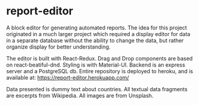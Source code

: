 # report-editor

A block editor for generating automated reports. The idea for this project originated in a much larger project which required a display editor for data in a separate database without the ability to change the data, but rather organize display for better understanding.

The editor is built with React-Redux. Drag and Drop components are based on react-beatiful-dnd. Styling is with Material-UI. Backend is an express server and a PostgreSQL db. Entire repository is deployed to heroku, and is available at: https://report-editor.herokuapp.com/

Data presented is dummy text about countries. All textual data fragments are excerpts from Wikipedia. All images are from Unsplash.